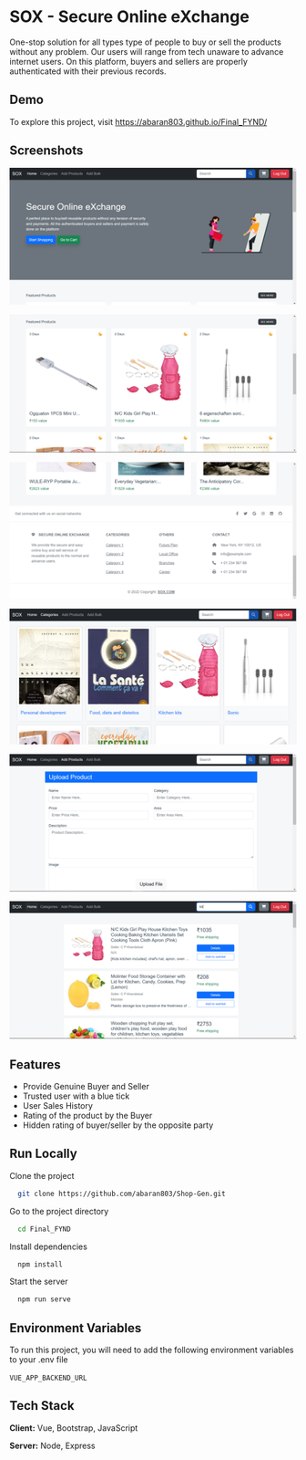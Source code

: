 
# SOX - Secure Online eXchange

One-stop solution for all types type of people to buy or sell the products without any problem. Our users will range from tech unaware to advance internet users. On this platform, buyers and sellers are properly authenticated with their previous records.


## Demo

To explore this project, visit https://abaran803.github.io/Final_FYND/


## Screenshots

![App Screenshot](https://raw.githubusercontent.com/abaran803/Final_FYND/main/screenshots/ss1.PNG)

![App Screenshot](https://raw.githubusercontent.com/abaran803/Final_FYND/main/screenshots/ss2.PNG)

![App Screenshot](https://raw.githubusercontent.com/abaran803/Final_FYND/main/screenshots/ss3.PNG)

![App Screenshot](https://raw.githubusercontent.com/abaran803/Final_FYND/main/screenshots/ss4.PNG)

![App Screenshot](https://raw.githubusercontent.com/abaran803/Final_FYND/main/screenshots/ss5.PNG)

![App Screenshot](https://raw.githubusercontent.com/abaran803/Final_FYND/main/screenshots/ss6.PNG)


## Features

- Provide Genuine Buyer and Seller
- Trusted user with a blue tick
- User Sales History
- Rating of the product by the Buyer
- Hidden rating of buyer/seller by the opposite party


## Run Locally

Clone the project

```bash
  git clone https://github.com/abaran803/Shop-Gen.git
```

Go to the project directory

```bash
  cd Final_FYND
```

Install dependencies

```bash
  npm install
```

Start the server

```bash
  npm run serve
```


## Environment Variables

To run this project, you will need to add the following environment variables to your .env file

`VUE_APP_BACKEND_URL`


## Tech Stack

**Client:** Vue, Bootstrap, JavaScript

**Server:** Node, Express

